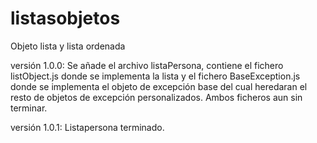 # listasobjetos
Objeto lista y lista ordenada

versión 1.0.0:
Se añade el archivo listaPersona, contiene el fichero listObject.js donde se implementa la lista
y el fichero BaseException.js donde se implementa el objeto de excepción base 
del cual heredaran el resto de objetos de excepción personalizados. Ambos ficheros aun sin terminar.

versión 1.0.1:
Listapersona terminado.